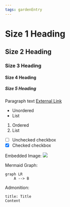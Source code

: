 ```yaml
---
tags: gardenEntry
---
```


# Size 1 Heading
## Size 2 Heading
### Size 3 Heading
#### Size 4 Heading
##### Size 5 Heading

Paragraph text
[External Link](https://www.youtube.com/watch?v=dQw4w9WgXcQ)
- Unordered
- List
1. Ordered
2. List
- [ ] Unchecked checkbox
- [x] Checked checkbox

Embedded Image:
![](https://thatother.dev/favicon.ico)

Mermaid Graph:
```mermaid
graph LR
    A --> B
```
Admonition:
```ad-tip
title: Title
Content
```

